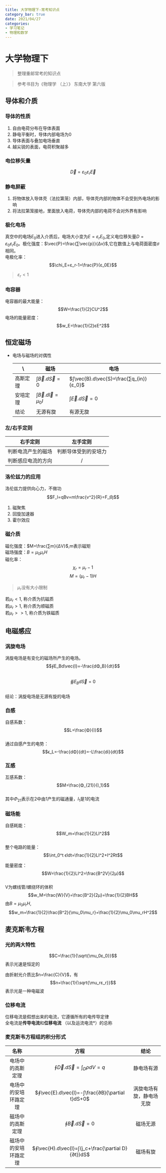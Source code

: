 ```yaml
---
title: 大学物理下-常考知识点
category_bar: true
date: 2021/04/27
categories: 
- 学习笔记
- 物理和数学
---
```

# 大学物理下
> 整理重邮常考的知识点  

> 参考书目为《物理学 （上）》 东南大学 第六版  

## 导体和介质
### 导体的性质  
  1. 自由电荷分布在导体表面  
  2. 静电平衡时，导体内部电场为0  
  3. 导体表面与叠加电场垂直  
  4. 越尖锐的表面，电荷积聚越多  

### 电位移矢量  
  $$\vec{D}=ɛ_0ɛ_r\vec{E}$$

### 静电屏蔽  
  1. 将物体放入导体壳（法拉第笼）内部，导体壳内部的物体不会受到外电场的影响  
  2. 将法拉第笼接地，里面放入电荷，导体壳内部的电荷不会对外界有影响

### 极化电场  
  真空中的电场$E_0$进入介质后，电场大小变为$E=ɛ_rE_0$,定义电位移矢量$D=ɛ_0ɛ_rE_0$。极化强度：$\vec{P}=\frac{∑\vec{p}}{Δv}$,它在数值上与电荷面密度$σ$相同。  
  电极化率：  
  $$\chi_E=ɛ_r-1=\frac{P}{ɛ_0E}$$
  >$ɛ_r<1$

### 电容器  
  电容器的最大能量：
  $$W=\frac{1}{2}CU^2$$
  电场的能量密度：
  $$w_E=\frac{1}{2}ɛE^2$$  

## 恒定磁场
- 电场与磁场的对偶性  


  | \ | 磁场 | 电场|
  |---|---|---|
  |高斯定理|$∫\vec{B}.d\vec{S}=0$|$∫\vec{B}.d\vec{S}=\frac{∑q_{in}}{ɛ_0}$|
  |安培定理|$∫\vec{B}.d\vec{l}=μ_0I$|$∫\vec{E}.d\vec{S}=0$|
  |结论|无源有旋|有源无旋|


### 左/右手定则  


  |右手定则 | 左手定则|
  |:---:|:---:|
  |判断电流产生的磁场|判断导体受到的安培力|
  |判断感应电流的方向| / |


### 洛伦兹力的应用  
  洛伦兹力提供向心力，不做功  
  $$F_l=qBv=m\frac{v^2}{R}=F_向$$
  1. 磁聚焦
  2. 回旋加速器
  3. 霍尔效应

### 磁介质  
  磁化强度：$M=\frac{∑m}{ΔV}$,m表示磁矩  
  磁场强度：$B=\mu_0\mu_rH$  
  磁化率：  
  $$χ_r=\mu_r-1$$
  $$M=(\mu_r-1)H$$
  > $\mu_r$没有大小限制  

  若$\mu_r<1$, 称介质为抗磁质   
  若$\mu_r>1$, 称介质为顺磁质  
  若$\mu_r>>1$, 称介质为铁磁质  

## 电磁感应 
### 涡旋电场
  涡旋电场是有变化的磁场所产生的电场。  
  $$∮E_Bd\vec{l}=-\frac{dΦ_B}{dt}$$   
  $$ ∯E_Bd\vec{S}=0$$  
  结论：涡旋电场是无源有旋的电场  
### 自感  
  自感系数：  
  $$L=\frac{Φ}{I}$$  
  通过自感产生的电势：  
  $$ϵ_L=-\frac{dΦ}{dt}=-L\frac{di}{dt}$$  
### 互感  
  互感系数：  
   $$M=\frac{Φ_{21}}{I_1}$$  
   其中$Φ_{21}$表示在2中由1产生的磁通量，$I_1$是1的电流  

### 磁场能  
  自感耗能：  
  $$W_m=\frac{1}{2}LI^2$$  
  整个电路的能量：  
  $$\int_0^t ϵIdt=\frac{1}{2}LI^2+I^2Rt$$

  能量密度：
  $$W=\frac{1}{2}LI^2=\frac{B^2V}{2μ}$$  
  V为螺线管/螺绕环的体积  
  $$w_M=\frac{W}{V}=\frac{B^2}{2μ}=\frac{1}{2}BH$$
  由$B=\mu_0\mu_rH$,  
  $$w_m=\frac{1}{2}\frac{B^2}{\mu_0\mu_r}=\frac{1}{2}\mu_0\mu_rH^2$$

## 麦克斯韦方程
### 光的两大特性
$$C=\frac{1}{\sqrt{\mu_0ɛ_0}}$$
表示光速是恒定的  

由折射光介质比$n=\frac{C}{V}$，有  
$$n=\frac{1}{\sqrt{\mu_rɛ_r}}$$
表示光是一种电磁波  
### 位移电流  
位移电流是假想出来的电流，它遵循所有的电传导定律  
全电流是**传导电流**和**位移电流** （以及运流电流*）的总称

### 麦克斯韦方程组的积分形式  


  |名称|方程|结论|
  |:---:|:---:|:---:|
  | 电场中的高斯定理| $∮\vec{D}.d\vec{S}=∫_D ρdV=q$|静电场有源|
  | 电场中的安培环路定理 |$∮\vec{E}.d\vec{l}=-∫\frac{∂B}{\partial t}dS+0$ |涡旋电场有旋，静电场无旋|  
  |磁场中的高斯定理|$∮\vec{B}.d\vec{S}=0$|磁场无源|  
  |磁场中的安培环路定理|$∮\vec{H}.d\vec{l}=∫(j_c+\frac{\partial D}{∂t})dS$|磁场有旋|

